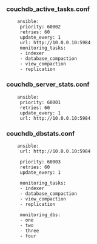 ### couchdb_active_tasks.conf

		ansible:
		 priority: 60002
		 retries: 60
		 update_every: 1
		 url: http://10.0.0.10:5984
		 monitoring_tasks:
		 - indexer
		 - database_compaction
		 - view_compaction
		 - replication

### couchdb_server_stats.conf

		ansible:
		 priority: 60001
		 retries: 60
		 update_every: 1
		 url: http://10.0.0.10:5984

### couchdb_dbstats.conf

		ansible:
		 url: http://10.0.0.10:5984

		 priority: 60003
		 retries: 60
		 update_every: 1

		 monitoring_tasks:
		 - indexer
		 - database_compaction
		 - view_compaction
		 - replication

		 monitoring_dbs:
		 - one
		 - two
		 - three
		 - four

